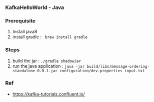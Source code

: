 ### KafkaHelloWorld - Java

### Prerequisite
1. Install java8
2. install gradle : ` brew install gradle`

### Steps
1. build the jar : `./gradle shadowJar`
2. run the java application : `java -jar build/libs/message-ordering-standalone-0.0.1.jar configuration/dev.properties input.txt`


### Ref
- https://kafka-tutorials.confluent.io/